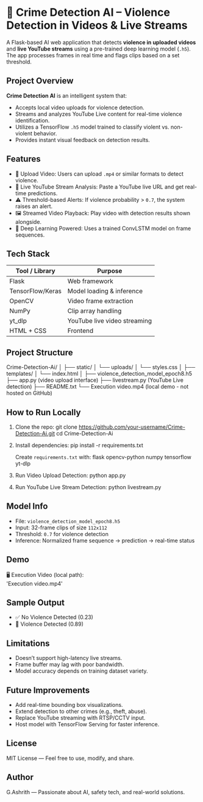 
🚨 Crime Detection AI – Violence Detection in Videos & Live Streams
==================================================================

A Flask-based AI web application that detects **violence in uploaded videos** and **live YouTube streams** using a pre-trained deep learning model (`.h5`). The app processes frames in real time and flags clips based on a set threshold.

Project Overview
----------------
**Crime Detection AI** is an intelligent system that:
- Accepts local video uploads for violence detection.
- Streams and analyzes YouTube Live content for real-time violence identification.
- Utilizes a TensorFlow `.h5` model trained to classify violent vs. non-violent behavior.
- Provides instant visual feedback on detection results.

Features
--------
- 🎥 Upload Video: Users can upload `.mp4` or similar formats to detect violence.
- 📡 Live YouTube Stream Analysis: Paste a YouTube live URL and get real-time predictions.
- ⚠️ Threshold-based Alerts: If violence probability > `0.7`, the system raises an alert.
- 🖼️ Streamed Video Playback: Play video with detection results shown alongside.
- 🧠 Deep Learning Powered: Uses a trained ConvLSTM model on frame sequences.

Tech Stack
----------
| Tool / Library        | Purpose                          |
|-----------------------|----------------------------------|
| Flask                 | Web framework                    |
| TensorFlow/Keras      | Model loading & inference        |
| OpenCV                | Video frame extraction           |
| NumPy                 | Clip array handling              |
| yt_dlp                | YouTube live video streaming     |
| HTML + CSS            | Frontend                         |

Project Structure
-----------------
Crime-Detection-Ai/
│
├── static/
│   └── uploads/
│       └── styles.css
│
├── templates/
│   └── index.html
│
├── violence_detection_model_epoch8.h5
├── app.py (video upload interface)
├── livestream.py (YouTube Live detection)
├── README.txt
└── Execution video.mp4 (local demo - not hosted on GitHub)

How to Run Locally
------------------
1. Clone the repo:
   git clone https://github.com/your-username/Crime-Detection-Ai.git
   cd Crime-Detection-Ai

2. Install dependencies:
   pip install -r requirements.txt

   Create `requirements.txt` with:
   flask
   opencv-python
   numpy
   tensorflow
   yt-dlp

3. Run Video Upload Detection:
   python app.py

4. Run YouTube Live Stream Detection:
   python livestream.py

Model Info
----------
- File: `violence_detection_model_epoch8.h5`
- Input: 32-frame clips of size `112x112`
- Threshold: `0.7` for violence detection
- Inference: Normalized frame sequence → prediction → real-time status

Demo
----
🖥️ Execution Video (local path):  
'Execution video.mp4'


Sample Output
-------------
- ✅ No Violence Detected (0.23)
- 🚨 Violence Detected (0.89)

Limitations
-----------
- Doesn’t support high-latency live streams.
- Frame buffer may lag with poor bandwidth.
- Model accuracy depends on training dataset variety.

Future Improvements
-------------------
- Add real-time bounding box visualizations.
- Extend detection to other crimes (e.g., theft, abuse).
- Replace YouTube streaming with RTSP/CCTV input.
- Host model with TensorFlow Serving for faster inference.

License
-------
MIT License — Feel free to use, modify, and share.

Author
------
G.Ashrith — Passionate about AI, safety tech, and real-world solutions.
